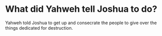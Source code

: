 # What did Yahweh tell Joshua to do?

Yahweh told Joshua to get up and consecrate the people to give over the things dedicated for destruction.
